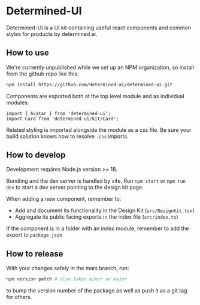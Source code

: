 # Determined-UI

Determined-UI is a UI kit containing useful react components and common styles
for products by determined.ai.

## How to use

We're currently unpublished while we set up an NPM organization, so install from
the github repo like this:

```bash
npm install https://github.com/determined-ai/determined-ui.git
```

Components are exported both at the top level module and as individual modules:

```tsx
import { Avatar } from 'determined-ui';
import Card from 'determined-ui/kit/Card';
```

Related styling is imported alongside the module as a css file. Be sure your
build solution knows how to resolve `.css` imports.

## How to develop

Development requires Node.js version >= 18.

Bundling and the dev server is handled by vite. Run `npm start` or `npm run dev`
to start a dev server pointing to the design kit page.

When adding a new component, remember to:

- Add and document its functionality in the Design Kit (`src/DesignKit.tsx`)
- Aggregate its public facing exports in the index file (`src/index.ts`)

If the component is in a folder with an index module, remember to add the export to `package.json`

## How to release

With your changes safely in the main branch, run:

```sh
npm version patch # also takes minor or major
```

to bump the version number of the package as well as push it as a git tag for others.
